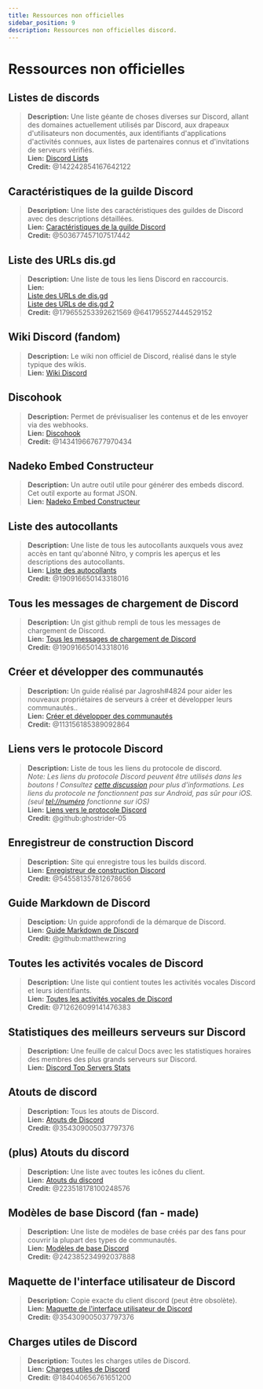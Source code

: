 ```yaml
---
title: Ressources non officielles
sidebar_position: 9
description: Ressources non officielles discord.
---
```


# Ressources non officielles

## Listes de discords
> __Description:__ Une liste géante de choses diverses sur Discord, allant des domaines actuellement utilisés par Discord, aux drapeaux d'utilisateurs non documentés, aux identifiants d'applications d'activités connues, aux listes de partenaires connus et d'invitations de serveurs vérifiés.   <br/>
__Lien:__ [Discord Lists](https://github.com/Delitefully/DiscordLists)   <br/>
__Credit:__ @142242854167642122

## Caractéristiques de la guilde Discord
> __Description:__ Une liste des caractéristiques des guildes de Discord avec des descriptions détaillées.  <br/>
__Lien:__ [Caractéristiques de la guilde Discord](https://gist.github.com/Techy/ecc60b12e94f8fc8185f09b82aa91dd2)  <br/>
__Credit:__ @503677457107517442

## Liste des URLs dis.gd
> __Description:__ Une liste de tous les liens Discord en raccourcis.  <br/>
__Lien:__  <br/>
[Liste des URLs de dis.gd](https://herogamers.dev/dis.gd/)   <br/>
[Liste des URLs de dis.gd 2](https://thecutefoxxy.com/discord-shortlinks)  <br/>
__Credit:__ @179655253392621569 @641795527444529152

## Wiki Discord (fandom)
> __Description:__ Le wiki non officiel de Discord, réalisé dans le style typique des wikis.  <br/>
__Lien:__ [Wiki Discord](https://discord.fandom.com/wiki/Discord) 

## Discohook 
> __Description:__ Permet de prévisualiser les contenus et de les envoyer via des webhooks.  <br/>
__Lien:__ [Discohook](https://discohook.org/)   <br/>
__Credit:__ @143419667677970434

## Nadeko Embed Constructeur
> __Description:__ Un autre outil utile pour générer des embeds discord. Cet outil exporte au format JSON.  <br/>
__Lien:__ [Nadeko Embed Constructeur](https://embedbuilder.nadekobot.me/ )

## Liste des autocollants
> __Description:__ Une liste de tous les autocollants auxquels vous avez accès en tant qu'abonné Nitro, y compris les aperçus et les descriptions des autocollants.   <br/>
__Lien:__ [Liste des autocollants](https://stickers.advaith.io/)   <br/>
__Credit:__ @190916650143318016

## Tous les messages de chargement de Discord
> __Description:__ Un gist github rempli de tous les messages de chargement de Discord.  <br/>
__Lien:__ [Tous les messages de chargement de Discord](https://gist.github.com/advaith1/540543d6a2b7fd66abdb0eb02c002f88)  <br/>
__Credit:__ @190916650143318016

## Créer et développer des communautés
> __Description:__ Un guide réalisé par Jagrosh#4824 pour aider les nouveaux propriétaires de serveurs à créer et développer leurs communautés..   <br/>
__Lien:__ [Créer et développer des communautés](https://gist.github.com/jagrosh/342324d7084c9ebdac2fa3d0cd759d10)   <br/>
__Credit:__ @113156185389092864

## Liens vers le protocole Discord
> __Description:__ Liste de tous les liens du protocole de discord.   <br/>
*Note: Les liens du protocole Discord peuvent être utilisés dans les boutons ! Consultez [cette discussion](https://github.com/discord/discord-api-docs/discussions/3347#discussioncomment-1405699) pour plus d'informations. Les liens du protocole ne fonctionnent pas sur Android, pas sûr pour iOS. (seul <tel://numéro> fonctionne sur iOS)*   <br/>
__Lien:__ [Liens vers le protocole Discord](https://gist.github.com/ghostrider-05/8f1a0bfc27c7c4509b4ea4e8ce718af0)   <br/>
__Credit:__ @github:ghostrider-05

## Enregistreur de construction Discord
> __Description:__ Site qui enregistre tous les builds discord.   <br/>
__Lien:__ [Enregistreur de construction Discord](https://discord.sale/)  
__Credit:__ @545581357812678656

## Guide Markdown de Discord
> __Desciption:__ Un guide approfondi de la démarque de Discord.  <br/>
__Lien:__ [Guide Markdown de Discord](https://gist.github.com/matthewzring/9f7bbfd102003963f9be7dbcf7d40e51)  <br/>
__Credit:__ @github:matthewzring

## Toutes les activités vocales de Discord
> __Description:__ Une liste qui contient toutes les activités vocales Discord et leurs identifiants.   <br/>
__Lien:__ [Toutes les activités vocales de Discord](https://gist.github.com/GeneralSadaf/42d91a2b6a93a7db7a39208f2d8b53ad)   <br/>
__Credit:__ @712626099141476383
 
## Statistiques des meilleurs serveurs sur Discord
> __Description:__ Une feuille de calcul Docs avec les statistiques horaires des membres des plus grands serveurs sur Discord.   <br/>
__Lien:__ [Discord Top Servers Stats](https://docs.google.com/spreadsheets/d/1gRQ44Goa8x_M714pSmPXLHW3BAK5LzWzRn1MVXPeVn4/edit#gid=0)

## Atouts de discord
> __Description:__ Tous les atouts de Discord.   <br/>
__Lien:__ [Atouts de Discord](https://www.figma.com/community/file/992144378612759941/Discord-Resources)   <br/>
__Credit:__ @354309005037797376

## (plus) Atouts du discord
> __Description:__ Une liste avec toutes les icônes du client.   <br/>
__Lien:__ [Atouts du discord](https://gitlab.com/derpystuff/discord-asset-datamining )   <br/>
__Credit:__ @223518178100248576

## Modèles de base Discord (fan - made)
> __Description:__ Une liste de modèles de base créés par des fans pour couvrir la plupart des types de communautés.  <br/>
__Lien:__ [Modèles de base Discord](https://gist.github.com/srnyx/12922980e75cf14508990bb36a6989a9)  <br/>
__Credit:__ @242385234992037888

## Maquette de l'interface utilisateur de Discord
> __Description:__ Copie exacte du client discord (peut être obsolète).   <br/>
__Lien:__ [Maquette de l'interface utilisateur de Discord](https://www.figma.com/community/file/994323951589690341/Discord-Desktop-UI)   <br/>
__Credit:__ @354309005037797376

## Charges utiles de Discord
> __Description:__ Toutes les charges utiles de Discord.   <br/>
__Lien:__ [Charges utiles de Discord](https://github.com/discord-payloads/discord-payloads)   <br/>
__Credit:__ @184040656761651200
